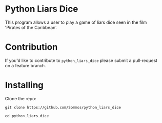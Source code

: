 # Python Liars Dice

This program allows a user to play a game of liars dice seen in the film 'Pirates of the Caribbean'.

# Contribution 

If you'd like to contribute to `python_liars_dice` please submit a pull-request on a feature branch.

# Installing

Clone the repo:

    git clone https://github.com/Sommos/python_liars_dice

    cd python_liars_dice
